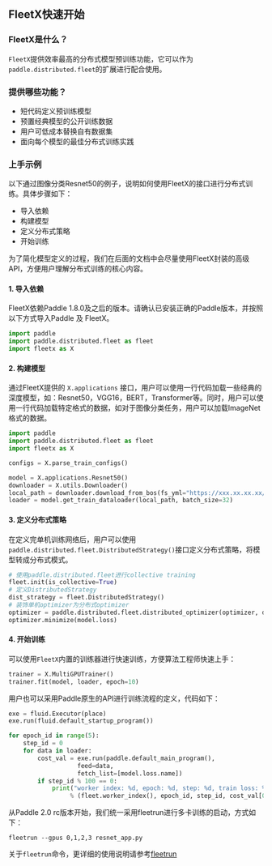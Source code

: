 ## FleetX快速开始

### FleetX是什么？
`FleetX`提供效率最高的分布式模型预训练功能，它可以作为`paddle.distributed.fleet`的扩展进行配合使用。

### 提供哪些功能？
- 短代码定义预训练模型
- 预置经典模型的公开训练数据
- 用户可低成本替换自有数据集
- 面向每个模型的最佳分布式训练实践

### 上手示例
以下通过图像分类Resnet50的例子，说明如何使用FleetX的接口进行分布式训练。具体步骤如下：

- 导入依赖
- 构建模型
- 定义分布式策略
- 开始训练

为了简化模型定义的过程，我们在后面的文档中会尽量使用FleetX封装的高级API，方便用户理解分布式训练的核心内容。

#### 1. 导入依赖

FleetX依赖Paddle 1.8.0及之后的版本。请确认已安装正确的Paddle版本，并按照以下方式导入Paddle 及 FleetX。
``` python
import paddle
import paddle.distributed.fleet as fleet
import fleetx as X
```

#### 2. 构建模型

通过FleetX提供的 `X.applications` 接口，用户可以使用一行代码加载一些经典的深度模型，如：Resnet50，VGG16，BERT，Transformer等。同时，用户可以使用一行代码加载特定格式的数据，如对于图像分类任务，用户可以加载ImageNet格式的数据。

``` python
import paddle
import paddle.distributed.fleet as fleet
import fleetx as X

configs = X.parse_train_configs()

model = X.applications.Resnet50()
downloader = X.utils.Downloader()
local_path = downloader.download_from_bos(fs_yml="https://xxx.xx.xx.xx/full_imagenet_bos.yml", local_path='./data')
loader = model.get_train_dataloader(local_path, batch_size=32)

```

#### 3. 定义分布式策略

在定义完单机训练网络后，用户可以使用`paddle.distributed.fleet.DistributedStrategy()`接口定义分布式策略，将模型转成分布式模式。

``` python
# 使用paddle.distributed.fleet进行collective training
fleet.init(is_collective=True)
# 定义DistributedStrategy
dist_strategy = fleet.DistributedStrategy()
# 装饰单机optimizer为分布式optimizer
optimizer = paddle.distributed.fleet.distributed_optimizer(optimizer, dist_strategy)
optimizer.minimize(model.loss)
```

#### 4. 开始训练

可以使用`FleetX`内置的训练器进行快速训练，方便算法工程师快速上手：

``` python
trainer = X.MultiGPUTrainer()
trainer.fit(model, loader, epoch=10)
```

用户也可以采用Paddle原生的API进行训练流程的定义，代码如下：

``` python
exe = fluid.Executor(place)
exe.run(fluid.default_startup_program())

for epoch_id in range(5):
    step_id = 0
    for data in loader:
        cost_val = exe.run(paddle.default_main_program(),
		           feed=data,
		           fetch_list=[model.loss.name])
        if step_id % 100 == 0:
            print("worker index: %d, epoch: %d, step: %d, train loss: %f"
                 % (fleet.worker_index(), epoch_id, step_id, cost_val[0]))
```	

从Paddle 2.0 rc版本开始，我们统一采用fleetrun进行多卡训练的启动，方式如下：

``` shell
fleetrun --gpus 0,1,2,3 resnet_app.py
```

关于`fleetrun`命令，更详细的使用说明请参考[fleetrun](fleetrun_usage_cn.md)